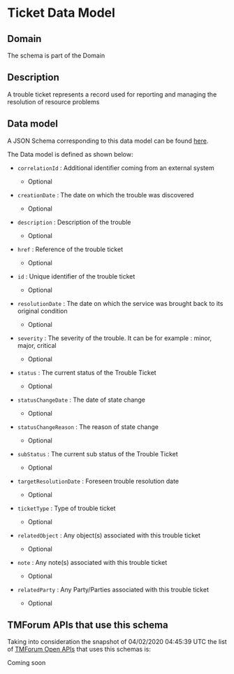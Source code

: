 # Ticket Data Model

## Domain

The  schema is part of the  Domain

## Description

A trouble ticket represents a record used for reporting and managing the resolution of resource problems

## Data model

A JSON Schema corresponding to this data model can be found
[here](https://github.com/tmforum-rand/schemas/blob/candidates/Common/Ticket.schema.json).

The Data model is defined as shown below:
- `correlationId` : Additional identifier coming from an external system

  - Optional

- `creationDate` : The date on which the trouble was discovered

  - Optional

- `description` : Description of the trouble

  - Optional

- `href` : Reference of the trouble ticket

  - Optional

- `id` : Unique identifier of the trouble ticket

  - Optional

- `resolutionDate` : The date on which the service was brought back to its original condition

  - Optional

- `severity` : The severity of the trouble. It can be for example : minor, major, critical

  - Optional

- `status` : The current status of the Trouble Ticket

  - Optional

- `statusChangeDate` : The date of state change

  - Optional

- `statusChangeReason` : The reason of state change

  - Optional

- `subStatus` : The current sub status of the Trouble Ticket

  - Optional

- `targetResolutionDate` : Foreseen trouble resolution date

  - Optional

- `ticketType` : Type of trouble ticket

  - Optional

- `relatedObject` : Any object(s) associated with this trouble ticket

  - Optional

- `note` : Any note(s) associated with this trouble ticket

  - Optional

- `relatedParty` : Any Party/Parties associated with this trouble ticket

  - Optional





## TMForum APIs that use this schema

Taking into consideration the snapshot of 04/02/2020 04:45:39 UTC the list of [TMForum Open APIs](https://www.tmforum.org/open-apis/) that uses this schemas is:

Coming soon